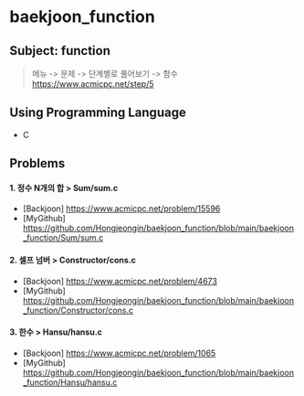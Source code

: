 # baekjoon_function

Subject: function
----------------
> 메뉴 -> 문제 -> 단계별로 풀어보기 -> 함수
> <https://www.acmicpc.net/step/5>

Using Programming Language
--------------------------
* C

Problems
--------
#### 1. 정수 N개의 합 > Sum/sum.c  
* [Backjoon] https://www.acmicpc.net/problem/15596   
* [MyGithub] https://github.com/Hongjeongin/baekjoon_function/blob/main/baekjoon_function/Sum/sum.c   
#### 2. 셀프 넘버 > Constructor/cons.c   
* [Backjoon] https://www.acmicpc.net/problem/4673   
* [MyGithub] https://github.com/Hongjeongin/baekjoon_function/blob/main/baekjoon_function/Constructor/cons.c   
#### 3. 한수 > Hansu/hansu.c   
* [Backjoon] https://www.acmicpc.net/problem/1065   
* [MyGithub] https://github.com/Hongjeongin/baekjoon_function/blob/main/baekjoon_function/Hansu/hansu.c
